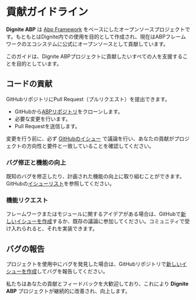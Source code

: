 # 貢献ガイドライン

**Dignite ABP** は [Abp Framework](https://github.com/abpframework) をベースにしたオープンソースプロジェクトです。もともとはDignite内での使用を目的として作成され、現在はABPフレームワークのエコシステムに公式にオープンソースとして貢献しています。

このガイドは、Dignite ABPプロジェクトに貢献したいすべての人を支援することを目的としています。

## コードの貢献

GitHubリポジトリにPull Request（プルリクエスト）を提出できます。

- GitHubから[ABPリポジトリ](https://github.com/dignite-projects/dignite-abp)をクローンします。
- 必要な変更を行います。
- Pull Requestを送信します。

変更を行う前に、必ず [GitHubのイシュー](https://github.com/dignite-projects/dignite-abp/issues) で議論を行い、あなたの貢献がプロジェクトの方向性と要件と一致していることを確認してください。

### バグ修正と機能の向上

既知のバグを修正したり、計画された機能の向上に取り組むことができます。GitHubの[イシューリスト](https://github.com/dignite-projects/dignite-abp/issues)を参照してください。

### 機能リクエスト

フレームワークまたはモジュールに関するアイデアがある場合は、GitHubで[新しいイシューを作成](https://github.com/dignite-projects/dignite-abp/issues)するか、既存の議論に参加してください。コミュニティで受け入れられると、それを実装できます。

## バグの報告

プロジェクトを使用中にバグを発見した場合は、GitHubリポジトリで[新しいイシューを作成](https://github.com/dignite-projects/dignite-abp/issues/new)してバグを報告してください。

私たちはあなたの貢献とフィードバックを大歓迎しており、これにより **Dignite ABP** プロジェクトが継続的に改善され、向上します。
